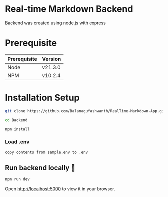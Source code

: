 # Real-time Markdown Backend

Backend was created using node.js with express

# Prerequisite	

| Prerequisite  | Version|
| ------------- | ------------- |
| Node  | v21.3.0  |
| NPM  | v10.2.4 |


# Installation Setup

```bash 
git clone https://github.com/BalanaguYashwanth/RealTime-Markdown-App.git
```

```bash 
cd Backend
```

```bash 
npm install
```

### Load .env

```bash 
copy contents from sample.env to .env
```

## Run backend locally 🚀

```bash 
npm run dev
```
Open [http://localhost:5000](http://localhost:5000) to view it in your browser.


